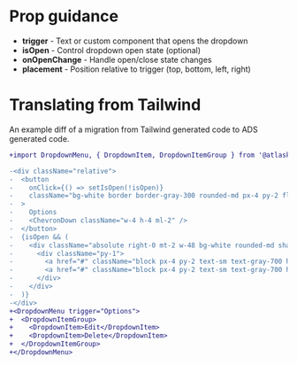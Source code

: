 # Prop guidance

- **trigger** - Text or custom component that opens the dropdown
- **isOpen** - Control dropdown open state (optional)
- **onOpenChange** - Handle open/close state changes
- **placement** - Position relative to trigger (top, bottom, left, right)

# Translating from Tailwind

An example diff of a migration from Tailwind generated code to ADS generated code.

```diff
+import DropdownMenu, { DropdownItem, DropdownItemGroup } from '@atlaskit/dropdown-menu';

-<div className="relative">
-  <button
-    onClick={() => setIsOpen(!isOpen)}
-    className="bg-white border border-gray-300 rounded-md px-4 py-2 flex items-center justify-between"
-  >
-    Options
-    <ChevronDown className="w-4 h-4 ml-2" />
-  </button>
-  {isOpen && (
-    <div className="absolute right-0 mt-2 w-48 bg-white rounded-md shadow-lg z-10">
-      <div className="py-1">
-        <a href="#" className="block px-4 py-2 text-sm text-gray-700 hover:bg-gray-100">Edit</a>
-        <a href="#" className="block px-4 py-2 text-sm text-gray-700 hover:bg-gray-100">Delete</a>
-      </div>
-    </div>
-  )}
-</div>
+<DropdownMenu trigger="Options">
+  <DropdownItemGroup>
+    <DropdownItem>Edit</DropdownItem>
+    <DropdownItem>Delete</DropdownItem>
+  </DropdownItemGroup>
+</DropdownMenu>
```
